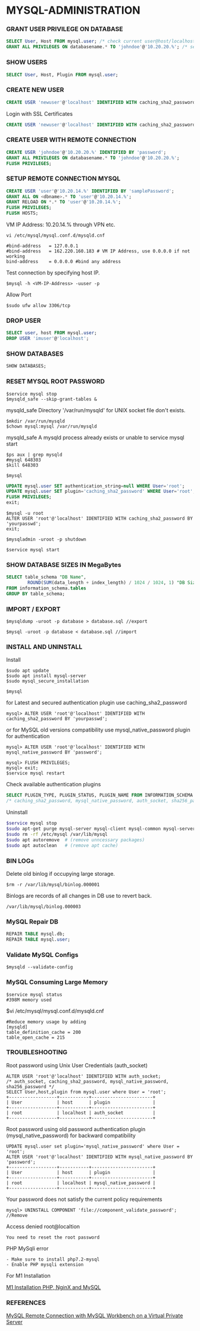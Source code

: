 # MYSQL-ADMINISTRATION

### GRANT USER PRIVILEGE ON DATABASE
```sql
SELECT User, Host FROM mysql.user; /* check current user@host/localhost/ip */
GRANT ALL PRIVILEGES ON databasename.* TO 'johndoe'@'10.20.20.%'; /* set user privillege */
```
### SHOW USERS
```sql
SELECT User, Host, Plugin FROM mysql.user;
```
### CREATE NEW USER
```sql
CREATE USER 'newuser'@'localhost' IDENTIFIED WITH caching_sha2_password BY 'yourpasswd';
```
Login with SSL Certificates
```sql
CREATE USER 'newuser'@'localhost' IDENTIFIED WITH caching_sha2_password BY 'yourpasswd' REQUIRE SSL;
```
### CREATE USER WITH REMOTE CONNECTION
```sql
CREATE USER 'johndoe'@'10.20.20.%' IDENTIFIED BY 'password';
GRANT ALL PRIVILEGES ON databasename.* TO 'johndoe'@'10.20.20.%';
FLUSH PRIVILEGES;
```
### SETUP REMOTE CONNECTION MYSQL
```sql
CREATE USER 'user'@'10.20.14.%' IDENTIFIED BY 'samplePassword';
GRANT ALL ON <dbname>.* TO 'user'@'10.20.14.%';
GRANT RELOAD ON *.* TO 'user'@'10.20.14.%';
FLUSH PRIVILEGES;
FLUSH HOSTS;
```
VM IP Address: 10.20.14.% through VPN etc.
```vim
vi /etc/mysql/mysql.conf.d/mysqld.cnf

#bind-address   = 127.0.0.1
#bind-address   = 162.220.160.183 # VM IP Address, use 0.0.0.0 if not working
bind-address    = 0.0.0.0 #bind any address
```
Test connection by specifying host IP.
```vim
$mysql -h <VM-IP-Address> -uuser -p
```
Allow Port
```vim
$sudo ufw allow 3306/tcp
```
### DROP USER
```sql
SELECT user, host FROM mysql.user;
DROP USER 'imuser'@'localhost';
```
### SHOW DATABASES
```sql
SHOW DATABASES;
```
### RESET MYSQL ROOT PASSWORD
```vim
$service mysql stop
$mysqld_safe --skip-grant-tables &
```
mysqld_safe Directory '/var/run/mysqld' for UNIX socket file don't exists.
```vim
$mkdir /var/run/mysqld
$chown mysql:mysql /var/run/mysqld
```
mysqld_safe A mysqld process already exists or unable to service mysql start
```vim
$ps aux | grep mysqld
#mysql 648303
$kill 648303 
```
```vim
$mysql
```
```sql
UPDATE mysql.user SET authentication_string=null WHERE User='root';
UPDATE mysql.user SET plugin='caching_sha2_password' WHERE User='root'; /* Fix Plugin 'auth_socket' is not loaded */
FLUSH PRIVILEGES;
exit;
```
```vim
$mysql -u root
ALTER USER 'root'@'localhost' IDENTIFIED WITH caching_sha2_password BY 'yourpasswd';
exit;
```
```vim
$mysqladmin -uroot -p shutdown
```
```vim
$service mysql start
```
### SHOW DATABASE SIZES IN MegaBytes
```sql
SELECT table_schema "DB Name",
        ROUND(SUM(data_length + index_length) / 1024 / 1024, 1) "DB Size in MB" 
FROM information_schema.tables 
GROUP BY table_schema; 
```
### IMPORT / EXPORT
```vim
$mysqldump -uroot -p database > database.sql //export

$mysql -uroot -p database < database.sql //import
```
### INSTALL AND UNINSTALL
Install
```vim
$sudo apt update
$sudo apt install mysql-server
$sudo mysql_secure_installation
```
```vim
$mysql
```
for Latest and secured authentication plugin use caching_sha2_password
```vim
mysql> ALTER USER 'root'@'localhost' IDENTIFIED WITH caching_sha2_password BY 'yourpasswd';
```
or for MySQL old versions compatibility use mysql_native_password plugin for authentication
```vim
mysql> ALTER USER 'root'@'localhost' IDENTIFIED WITH mysql_native_password BY 'password';
```
```vim
mysql> FLUSH PRIVILEGES;
mysql> exit;
$service mysql restart
```
Check available authentication plugins
```sql
SELECT PLUGIN_TYPE, PLUGIN_STATUS, PLUGIN_NAME FROM INFORMATION_SCHEMA.PLUGINS;
/* caching_sha2_password, mysql_native_password, auth_socket, sha256_password */
```
Uninstall
```bash
$service mysql stop
$sudo apt-get purge mysql-server mysql-client mysql-common mysql-server-core-* mysql-client-core-*
$sudo rm -rf /etc/mysql /var/lib/mysql
$sudo apt autoremove  # (remove unncessary packages)
$sudo apt autoclean   # (remove apt cache)
```
### BIN LOGs
Delete old binlog if occupying large storage.
```vim
$rm -r /var/lib/mysql/binlog.000001
```
Binlogs are records of all changes in DB use to revert back.
```vim
/var/lib/mysql/binlog.000003
```
### MySQL Repair DB
```sql
REPAIR TABLE mysql.db;
REPAIR TABLE mysql.user;
```
### Validate MySQL Configs
```
$mysqld --validate-config
```
### MySQL Consuming Large Memory
```
$service mysql status
#398M memory used
```
$vi /etc/mysql/mysql.conf.d/mysqld.cnf
```
#Reduce memory usage by adding 
[mysqld]
table_definition_cache = 200
table_open_cache = 215
```
### TROUBLESHOOTING
Root password using Unix User Credentials (auth_socket)
```vim
ALTER USER 'root'@'localhost' IDENTIFIED WITH auth_socket;
/* auth_socket, caching_sha2_password, mysql_native_password, sha256_password */
SELECT User,host,plugin from mysql.user where User = 'root';
+------------------+-----------+-----------------------+
| User             | host      | plugin                |
+------------------+-----------+-----------------------+
| root             | localhost | auth_socket           |
+------------------+-----------+-----------------------+
```
Root password using old password authentication plugin (mysql_native_password) for backward compatibility
```vim
UPDATE mysql.user set plugin='mysql_native_password' where User = 'root';
ALTER USER 'root'@'localhost' IDENTIFIED WITH mysql_native_password BY 'password';
+------------------+-----------+-----------------------+
| User             | host      | plugin                |
+------------------+-----------+-----------------------+
| root             | localhost | mysql_native_password |
+------------------+-----------+-----------------------+
```
Your password does not satisfy the current policy requirements
```
mysql> UNINSTALL COMPONENT 'file://component_validate_password'; //Remove
```
Access denied root@localtion
```
You need to reset the root password
```
PHP MySqli error
```
- Make sure to install php7.2-mysql
- Enable PHP mysqli extension
```
For M1 Installation

[M1 Installation PHP, NginX and MySQL](https://medium.com/@johnmark_76235/setup-php-nginx-and-php-fpm-on-m1-macbook-aeaea14d2675)

### REFERENCES
[MySQL Remote Connection with MySQL Workbench on a Virtual Private Server](https://medium.com/@johnmark_76235/mysql-remote-connection-with-mysql-workbench-on-a-virtual-private-server-2e18d8ff78e4)
